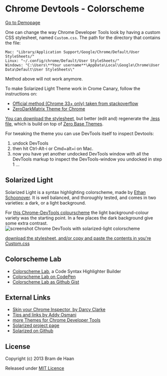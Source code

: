 Chrome Devtools - Colorscheme
=============================

[Go to Demopage](http://atelierbram.github.io/syntax-highlighting/chrome-devtools)

One can change the way Chrome Developer Tools look by having a custom CSS stylesheet, named `Custom.css`.
The path for the directory that contains the file:

```
Mac: "Library/Application Support/Google/Chrome/Default/User StyleSheets/" 
Linux: "~/.config/chrome/Default/User StyleSheets/" 
Windows: "C:\Users\**Your username**\AppData\Local\Google\Chrome\User Data\Default\User StyleSheets\"
```

Method above will not work anymore.

To make Solarized Light Theme work in Crome Canary, follow the instructions on:

* [Official method (Chrome 33+ only) taken from stackoverflow](http://stackoverflow.com/questions/21207474/custom-css-stop-to-work-in-32-0-1700-76-m-google-chrome-update)
* [ZeroDarkMatrix Theme for Chrome](https://github.com/mauricecruz/chrome-devtools-zerodarkmatrix-theme)

[You can download the stylesheet](zero-base-themes/canary-theme-extension/styles.css), but better (edit and) regenerate the [.less file](zero-base-themes/themes/solarized-light.less), which is build on top of [Zero Base Themes](https://github.com/mauricecruz/zero-base-themes).

For tweaking the theme you can use DevTools itself to inspect Devtools: 

1. undock DevTools
2. then hit Ctrl-Alt-i or Cmd+alt+i on Mac. 
3. now you have yet another undocked DevTools window with all the DevTools markup to inspect the DevTools-window you undocked in step 1 &hellip;

## Solarized Light 

Solarized Light is a syntax highlighting colorscheme, made by [Ethan Schoonover](http://ethanschoonover.com/). It is well balanced, and thoroughly tested, and comes in two varieties: a dark, or a light background. 

For [this Chrome-DevTools colourscheme](http://atelierbram.github.io/syntax-highlighting/chrome-devtools/#solarized-light) the light background-colour variety was the starting point. In a few places the dark background give some extra contrast.
![screenshot Chrome DevTools with solarized-light colorscheme](https://lh3.googleusercontent.com/-RBaou2IeYOw/Ug6SDCxgI0I/AAAAAAAAAlQ/0yR4Ugm2gGM/s800/screenshot_chrome-devtools_solarized-light_640x480.png) 

[download the stylesheet, and/or copy and paste the contents in you're Custom.css](https://github.com/atelierbram/syntax-highlighting/blob/master/chrome-devtools/css/Custom-solarized-light.css) 

## Colorscheme Lab
* [Colorscheme Lab](http://atelierbram.github.io/syntax-highlighting/lab), a Code Syntax Highlighter Builder
* [Colorscheme Lab on CodePen](http://codepen.io/atelierbram/pen/JnbIt)
* [Colorscheme Lab as Github Gist](https://gist.github.com/atelierbram/6283373)

## External Links
* [Skin your Chrome Inspector, by Darcy Clarke](http://darcyclarke.me/design/skin-your-chrome-inspector/)
* [Tips and links by Addy Osmani](https://plus.google.com/+AddyOsmani/posts/UZF34wPJXsL)
* [more Themes for Chrome Developer Tools](http://devthemez.com/themes/chrome-developer-tools)
* [Solarized project page](http://ethanschoonover.com/solarized)
* [Solarized on Github](https://github.com/altercation/solarized)

## License

Copyright (c) 2013 Bram de Haan

Released under [MIT Licence](http://atelierbram.mit-license.org)
